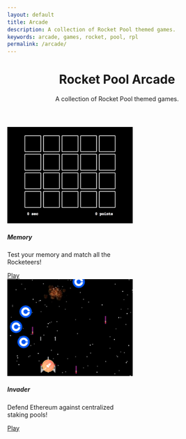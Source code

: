 ```yaml
---
layout: default
title: Arcade
description: A collection of Rocket Pool themed games.
keywords: arcade, games, rocket, pool, rpl
permalink: /arcade/
---
```



<!-- Header -->
<header class="container py-4 mt-5">
  <div class="text-center">
    <h1 class="display-6 fw-bold mb-3">Rocket Pool Arcade</h1>
    <p class="col-md-10 col-lg-8 mx-auto lead">
      A collection of Rocket Pool themed games.
      <br>
    </p>
  </div>
</header>


<!-- Content -->
<section class="container py-4 mb-5">
  <div class="row row-cols-2">
    <div class="col-12 col-md-6 col-lg-4 d-flex align-items-stretch mb-5">
      <div class="card" style="width: 18rem;">
        <img src="/assets/img/arcade/memory.png" class="card-img-top" alt="...">
        <div class="card-body">
          <h5 class="card-title">Memory</h5>
          <p class="card-text">Test your memory and match all the Rocketeers!</p>
          <a href="/arcade/memory" class="btn btn-outline-secondary">Play</a>
        </div>
      </div>
    </div>
    <div class="col-12 col-md-6 col-lg-4 d-flex align-items-stretch mb-5">
      <div class="card" style="width: 18rem;">
        <img src="/assets/img/arcade/invader.png" class="card-img-top" alt="...">
        <div class="card-body">
          <h5 class="card-title">Invader</h5>
          <p class="card-text">Defend Ethereum against centralized staking pools!</p>
          <a href="/arcade/invader" class="btn btn-outline-secondary">Play</a>
        </div>
      </div>
    </div>
  </div>
</section>